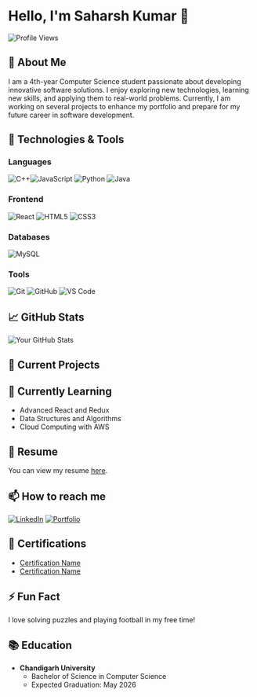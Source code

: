 # Hello, I'm Saharsh Kumar 👋

![Profile Views](https://komarev.com/ghpvc/?username=SaHaRsH45&color=blue)

## 🚀 About Me

I am a 4th-year Computer Science student passionate about developing innovative software solutions. I enjoy exploring new technologies, learning new skills, and applying them to real-world problems. Currently, I am working on several projects to enhance my portfolio and prepare for my future career in software development.

## 🔧 Technologies & Tools

### Languages
![C++](https://img.shields.io/badge/-C++-05122A?style=flat&logo=cplusplus)![JavaScript](https://img.shields.io/badge/-JavaScript-05122A?style=flat&logo=javascript) ![Python](https://img.shields.io/badge/-Python-05122A?style=flat&logo=python)  ![Java](https://img.shields.io/badge/-Java-05122A?style=flat&logo=java)

### Frontend
![React](https://img.shields.io/badge/-React-05122A?style=flat&logo=react) ![HTML5](https://img.shields.io/badge/-HTML5-05122A?style=flat&logo=html5) ![CSS3](https://img.shields.io/badge/-CSS3-05122A?style=flat&logo=css3) 


### Databases
 ![MySQL](https://img.shields.io/badge/-MySQL-05122A?style=flat&logo=mysql)

### Tools
![Git](https://img.shields.io/badge/-Git-05122A?style=flat&logo=git) ![GitHub](https://img.shields.io/badge/-GitHub-05122A?style=flat&logo=github) ![VS Code](https://img.shields.io/badge/-VS_Code-05122A?style=flat&logo=visual-studio-code) 

## 📈 GitHub Stats

![Your GitHub Stats](https://github-readme-stats.vercel.app/api?username=SaHaRsH45&show_icons=true&theme=radical)

## 🔭 Current Projects


## 🌱 Currently Learning

- Advanced React and Redux
- Data Structures and Algorithms
- Cloud Computing with AWS

## 💼 Resume

You can view my resume [here](link-to-your-resume).

## 📫 How to reach me

[![LinkedIn](https://img.shields.io/badge/-LinkedIn-05122A?style=flat&logo=linkedin)](https://www.linkedin.com/in/saharsh45/)
[![Portfolio](https://img.shields.io/badge/-Portfolio-05122A?style=flat&logo=internet-explorer)](https://codolio.com/profile/Saharsh_kumar45)

## 📄 Certifications

- [Certification Name](link-to-certificate)
- [Certification Name](link-to-certificate)

## ⚡ Fun Fact

I love solving puzzles and playing football in my free time!

## 📚 Education

- **Chandigarh University**
  - Bachelor of Science in Computer Science
  - Expected Graduation: May 2026
